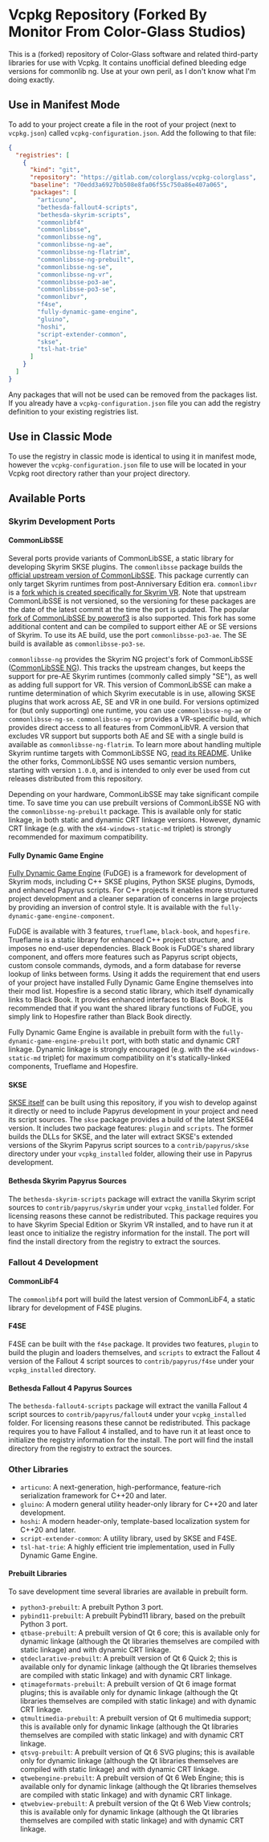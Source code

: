 # Vcpkg Repository (Forked By Monitor From Color-Glass Studios)
This is a (forked) repository of Color-Glass software and related third-party libraries for use with Vcpkg. It contains unofficial defined bleeding edge versions for commonlib ng. Use at your own peril, as I don't know what I'm doing exactly.

## Use in Manifest Mode
To add to your project create a file in the root of your project (next to `vcpkg.json`) called
`vcpkg-configuration.json`. Add the following to that file:

```json
{
  "registries": [
    {
      "kind": "git",
      "repository": "https://gitlab.com/colorglass/vcpkg-colorglass",
      "baseline": "70edd3a6927bb508e8fa06f55c750a86e407a065",
      "packages": [
        "articuno",
        "bethesda-fallout4-scripts",
        "bethesda-skyrim-scripts",
        "commonlibf4"
        "commonlibsse",
        "commonlibsse-ng",
        "commonlibsse-ng-ae",
        "commonlibsse-ng-flatrim",
        "commonlibsse-ng-prebuilt",
        "commonlibsse-ng-se",
        "commonlibsse-ng-vr",
        "commonlibsse-po3-ae",
        "commonlibsse-po3-se",
        "commonlibvr",
        "f4se",
        "fully-dynamic-game-engine",
        "gluino",
        "hoshi",
        "script-extender-common",
        "skse",
        "tsl-hat-trie"  
      ]
    }
  ]
}
```

Any packages that will not be used can be removed from the packages list. If you already have a
`vcpkg-configuration.json` file you can add the registry definition to your existing registries list.

## Use in Classic Mode
To use the registry in classic mode is identical to using it in manifest mode, however the `vcpkg-configuration.json`
file to use will be located in your Vcpkg root directory rather than your project directory.

## Available Ports
### Skyrim Development Ports ###
#### CommonLibSSE ####
Several ports provide variants of CommonLibSSE, a static library for developing Skyrim SKSE plugins. The `commonlibsse` package builds the [official upstream version of CommonLibSSE](https://github.com/Ryan-rsm-McKenzie/CommonLibSSE). This package currently can only target Skyrim runtimes from post-Anniversary Edition era. `commonlibvr` is a [fork which is created specifically for Skyrim VR](https://github.com/alandtse/CommonLibVR). Note that upstream CommonLibSSE is not versioned, so the versioning for these packages are the date of the latest commit at the time the port is updated. The popular [fork of CommonLibSSE by powerof3](https://github.com/powerof3/CommonLibSSE) is also supported. This fork has some additional content and can be compiled to support either AE or SE versions of Skyrim. To use its AE build, use the port `commonlibsse-po3-ae`. The SE build is available as `commonlibsse-po3-se`.

`commonlibsse-ng` provides the Skyrim NG project's fork of CommonLibSSE ([CommonLibSSE NG](https://github.com/CharmedBaryon/CommonLibSSE-NG)). This tracks the upstream changes, but keeps the support for pre-AE Skyrim runtimes (commonly called simply "SE"), as well as adding full support for VR. This version of CommonLibSSE can make a runtime determination of which Skyrim executable is in use, allowing SKSE plugins that work across AE, SE and VR in one build. For versions optimized for (but only supporting) one runtime, you can use `commonlibsse-ng-ae` or `commonlibsse-ng-se`. `commonlibsse-ng-vr` provides a VR-specific build, which provides direct access to all features from CommonLibVR. A version that excludes VR support but supports both AE and SE with a single build is available as `commonlibsse-ng-flatrim`. To learn more about handling multiple Skyrim runtime targets with CommonLibSSE NG, [read its README](https://github.com/CharmedBaryon/CommonLibSSE-NG/blob/feature/vr-support/README.md#targeting-multiple-runtimes). Unlike the other forks, CommonLibSSE NG uses semantic version numbers, starting with version `1.0.0`, and is intended to only ever be used from cut releases distributed from this repository.

Depending on your hardware, CommonLibSSE may take significant compile time. To save time you can use prebuilt versions of CommonLibSSE NG with the `commonlibsse-ng-prebuilt` package. This is available only for static linkage, in both static and dynamic CRT linkage versions. However, dynamic CRT linkage (e.g. with the `x64-windows-static-md` triplet) is strongly recommended for maximum compatibility.

#### Fully Dynamic Game Engine ####
[Fully Dynamic Game Engine](https://gitlab.com/colorglass/fully-dynamic-game-engine) (FuDGE) is a framework for development of Skyrim mods, including C++ SKSE plugins, Python SKSE plugins, Dymods, and enhanced Papyrus scripts. For C++ projects it enables more structured project development and a cleaner separation of concerns in large projects by providing an inversion of control style. It is available with the `fully-dynamic-game-engine-component`.

FuDGE is available with 3 features, `trueflame`, `black-book`, and `hopesfire`. Trueflame is a static library for enhanced C++ project structure, and imposes no end-user dependencies. Black Book is FuDGE's shared library component, and offers more features such as Papyrus script objects, custom console commands, dymods, and a form database for reverse lookup of links between forms. Using it adds the requirement that end users of your project have installed Fully Dynamic Game Engine themselves into their mod list. Hopesfire is a second static library, which itself dynamically links to Black Book. It provides enhanced interfaces to Black Book. It is recommended that if you want the shared library functions of FuDGE, you simply link to Hopesfire rather than Black Book directly.

Fully Dynamic Game Engine is available in prebuilt form with the `fully-dynamic-game-engine-prebuilt` port, with both static and dynamic CRT linkage. Dynamic linkage is strongly encouraged (e.g. with the `x64-windows-static-md` triplet) for maximum compatibility on it's statically-linked components, Trueflame and Hopesfire.

#### SKSE ####
[SKSE itself](https://github.com/ianpatt/skse64) can be built using this repository, if you wish to develop against it directly or need to include Papyrus development in your project and need its script sources. The `skse` package provides a build of the latest SKSE64 version. It includes two package features: `plugin` and `scripts`. The former builds the DLLs for SKSE, and the later will extract SKSE's extended versions of the Skyrim Papyrus script sources to a `contrib/papyrus/skse` directory under your `vcpkg_installed` folder, allowing their use in Papyrus development.

#### Bethesda Skyrim Papyrus Sources ####
The `bethesda-skyrim-scripts` package will extract the vanilla Skyrim script sources to `contrib/papyrus/skyrim` under your `vcpkg_installed` folder. For licensing reasons these cannot be redistributed. This package requires you to have Skyrim Special Edition
or Skyrim VR installed, and to have run it at least once to initialize the registry information for the install. The port will find the install directory from the registry to extract the sources.

### Fallout 4 Development ###
#### CommonLibF4 ####
The `commonlibf4` port will build the latest version of CommonLibF4, a static library for development of F4SE plugins.

#### F4SE ####
F4SE can be built with the `f4se` package. It provides two features, `plugin` to build the plugin and loaders themselves, and `scripts` to extract the Fallout 4 version of the Fallout 4 script sources to `contrib/papyrus/f4se` under your `vcpkg_installed` directory.

#### Bethesda Fallout 4 Papyrus Sources ####
The `bethesda-fallout4-scripts` package will extract the vanilla Fallout 4 script sources to `contrib/papyrus/fallout4` under your `vcpkg_installed` folder. For licensing reasons these cannot be redistributed. This package requires you to have Fallout 4 installed, and to have run it at least once to initialize the registry information for the install. The port will find the install directory from the registry to extract the sources.

### Other Libraries
* `articuno`: A next-generation, high-performance, feature-rich serialization framework for C++20 and later.
* `gluino`: A modern general utility header-only library for C++20 and later development.
* `hoshi`: A modern header-only, template-based localization system for C++20 and later.
* `script-extender-common`: A utility library, used by SKSE and F4SE.
* `tsl-hat-trie`: A highly efficient trie implementation, used in Fully Dynamic Game Engine.

#### Prebuilt Libraries
To save development time several libraries are available in prebuilt form.
* `python3-prebuilt`: A prebuilt Python 3 port.
* `pybind11-prebuilt`: A prebuilt Pybind11 library, based on the prebuilt Python 3 port.
* `qtbase-prebuilt`: A prebuilt version of Qt 6 core; this is available only for dynamic linkage (although the Qt libraries themselves are compiled with static linkage) and with dynamic CRT linkage.
* `qtdeclarative-prebuilt`: A prebuilt version of Qt 6 Quick 2; this is available only for dynamic linkage (although the Qt libraries themselves are compiled with static linkage) and with dynamic CRT linkage.
* `qtimageformats-prebuilt`: A prebuilt version of Qt 6 image format plugins; this is available only for dynamic linkage (although the Qt libraries themselves are compiled with static linkage) and with dynamic CRT linkage.
* `qtmultimedia-prebuilt`: A prebuilt version of Qt 6 multimedia support; this is available only for dynamic linkage (although the Qt libraries themselves are compiled with static linkage) and with dynamic CRT linkage.
* `qtsvg-prebuilt`: A prebuilt version of Qt 6 SVG plugins; this is available only for dynamic linkage (although the Qt libraries themselves are compiled with static linkage) and with dynamic CRT linkage.
* `qtwebengine-prebuilt`: A prebuilt version of Qt 6 Web Engine; this is available only for dynamic linkage (although the Qt libraries themselves are compiled with static linkage) and with dynamic CRT linkage.
* `qtwebview-prebuilt`: A prebuilt version of the Qt 6 Web View controls; this is available only for dynamic linkage (although the Qt libraries themselves are compiled with static linkage) and with dynamic CRT linkage.
